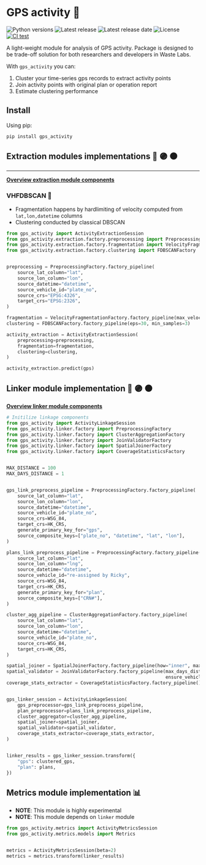 # **GPS activity** 🚛

![Python versions](https://img.shields.io/pypi/pyversions/gps_activity)
![Latest release](https://img.shields.io/github/v/release/WasteLabs/gps_activity)
![Latest release date](https://img.shields.io/github/release-date/WasteLabs/gps_activity)
![License](https://img.shields.io/github/license/WasteLabs/gps_activity)
[![CI test](https://github.com/WasteLabs/gps_activity/actions/workflows/ci-tests.yaml/badge.svg)](https://github.com/WasteLabs/gps_activity/actions/workflows/ci-tests.yaml)

A light-weight module for analysis of GPS activity. Package is designed to be trade-off solution for both researchers and developers in Waste Labs.

With `gps_activity` you can:

1. Cluster your time-series gps records to extract activity points
2. Join activity points with original plan or operation report
3. Estimate clustering performance

## Install

Using pip:

```bash
pip install gps_activity
```

## Extraction modules implementations 🔵 🟣 ⚫️

----

**[Overview extraction module components](https://github.com/WasteLabs/gps_activity/tree/main/docs/extraction/README.md)**

### VHFDBSCAN 🚀

* Fragmentation happens by hardlimiting of velocity computed from `lat,lon,datetime` columns
* Clustering conducted by classical DBSCAN

```python
from gps_activity import ActivityExtractionSession
from gps_activity.extraction.factory.preprocessing import PreprocessingFactory
from gps_activity.extraction.factory.fragmentation import VelocityFragmentationFactory
from gps_activity.extraction.factory.clustering import FDBSCANFactory


preprocessing = PreprocessingFactory.factory_pipeline(
    source_lat_column="lat",
    source_lon_column="lon",
    source_datetime="datetime",
    source_vehicle_id="plate_no",
    source_crs="EPSG:4326",
    target_crs="EPSG:2326",
)

fragmentation = VelocityFragmentationFactory.factory_pipeline(max_velocity_hard_limit=4)
clustering = FDBSCANFactory.factory_pipeline(eps=30, min_samples=3)

activity_extraction = ActivityExtractionSession(
    preprocessing=preprocessing,
    fragmentation=fragmentation,
    clustering=clustering,
)

activity_extraction.predict(gps)
```

## Linker module implementation 🔵 🟣 ⚫️

**[Overview linker module components](https://github.com/WasteLabs/gps_activity/tree/main/docs/linker/README.md)**


```python
# Initilize linkage components
from gps_activity import ActivityLinkageSession
from gps_activity.linker.factory import PreprocessingFactory
from gps_activity.linker.factory import ClusterAggregationFactory
from gps_activity.linker.factory import JoinValidatorFactory
from gps_activity.linker.factory import SpatialJoinerFactory
from gps_activity.linker.factory import CoverageStatisticsFactory


MAX_DISTANCE = 100
MAX_DAYS_DISTANCE = 1


gps_link_preprocess_pipeline = PreprocessingFactory.factory_pipeline(
    source_lat_column="lat",
    source_lon_column="lon",
    source_datetime="datetime",
    source_vehicle_id="plate_no",
    source_crs=WSG_84,
    target_crs=HK_CRS,
    generate_primary_key_for="gps",
    source_composite_keys=["plate_no", "datetime", "lat", "lon"],
)

plans_link_preprocess_pipeline = PreprocessingFactory.factory_pipeline(
    source_lat_column="lat",
    source_lon_column="lng",
    source_datetime="datetime",
    source_vehicle_id="re-assigned by Ricky",
    source_crs=WSG_84,
    target_crs=HK_CRS,
    generate_primary_key_for="plan",
    source_composite_keys=["CRN#"],
)

cluster_agg_pipeline = ClusterAggregationFactory.factory_pipeline(
    source_lat_column="lat",
    source_lon_column="lon",
    source_datetime="datetime",
    source_vehicle_id="plate_no",
    source_crs=WSG_84,
    target_crs=HK_CRS,
)

spatial_joiner = SpatialJoinerFactory.factory_pipeline(how="inner", max_distance=MAX_DISTANCE)
spatial_validator = JoinValidatorFactory.factory_pipeline(max_days_distance=MAX_DAYS_DISTANCE,
                                                          ensure_vehicle_overlap=True)
coverage_stats_extractor = CoverageStatisticsFactory.factory_pipeline()


gps_linker_session = ActivityLinkageSession(
    gps_preprocessor=gps_link_preprocess_pipeline,
    plan_preprocessor=plans_link_preprocess_pipeline,
    cluster_aggregator=cluster_agg_pipeline,
    spatial_joiner=spatial_joiner,
    spatial_validator=spatial_validator,
    coverage_stats_extractor=coverage_stats_extractor,
)


linker_results = gps_linker_session.transform({
    "gps": clustered_gps,
    "plan": plans,
})
```

## Metrics module implementation 📊

* **NOTE**: This module is highly experimental
* **NOTE**: This module depends on `linker` module

```python
from gps_activity.metrics import ActivityMetricsSession
from gps_activity.metrics.models import Metrics


metrics = ActivityMetricsSession(beta=2)
metrics = metrics.transform(linker_results)
```

